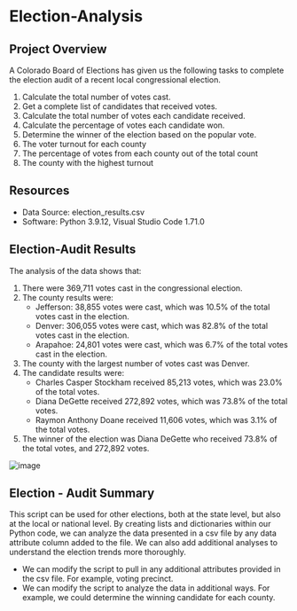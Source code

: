 # Election-Analysis

## Project Overview
A Colorado Board of Elections has given us the following tasks to complete the election audit of a recent local congressional election.

1. Calculate the total number of votes cast.
2. Get a complete list of candidates that received votes.
3. Calculate the total number of votes each candidate received.
4. Calculate the percentage of votes each candidate won.
5. Determine the winner of the election based on the popular vote.
6. The voter turnout for each county
7. The percentage of votes from each county out of the total count
8. The county with the highest turnout

## Resources
 - Data Source: election_results.csv
 - Software: Python 3.9.12, Visual Studio Code 1.71.0
 
## Election-Audit Results
The analysis of the data shows that:
1. There were 369,711 votes cast in the congressional election.
2. The county results were:
   - Jefferson: 38,855 votes were cast, which was 10.5% of the total votes cast in the election.
   - Denver: 306,055 votes were cast, which was 82.8% of the total votes cast in the election.
   - Arapahoe: 24,801 votes were cast, which was 6.7% of the total votes cast in the election. 
3. The county with the largest number of votes cast was Denver.
4. The candidate results were:
   - Charles Casper Stockham received 85,213 votes, which was 23.0% of the total votes.
   - Diana DeGette received 272,892 votes, which was 73.8% of the total votes.
   - Raymon Anthony Doane received 11,606 votes, which was 3.1% of the total votes.
5. The winner of the election was Diana DeGette who received 73.8% of the total votes, and 272,892 votes.
 
 ![image](https://user-images.githubusercontent.com/109913335/189534039-ed9eb3df-dfcd-440b-a700-cea5aa9cb3ee.png)

 ## Election - Audit Summary
This script can be used for other elections, both at the state level, but also at the local or national level. By creating lists and dictionaries within   our Python code, we can analyze the data presented in a csv file by any data attribute column added to the file. We can also add additional analyses to understand the election trends more thoroughly.
   - We can modify the script to pull in any additional attributes provided in the csv file. For example, voting precinct.
   - We can modify the script to analyze the data in additional ways. For example, we could determine the winning candidate for each county.
 
